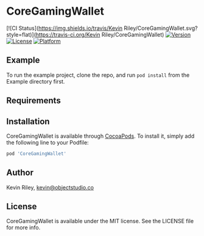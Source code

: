 # CoreGamingWallet

[![CI Status](https://img.shields.io/travis/Kevin Riley/CoreGamingWallet.svg?style=flat)](https://travis-ci.org/Kevin Riley/CoreGamingWallet)
[![Version](https://img.shields.io/cocoapods/v/CoreGamingWallet.svg?style=flat)](https://cocoapods.org/pods/CoreGamingWallet)
[![License](https://img.shields.io/cocoapods/l/CoreGamingWallet.svg?style=flat)](https://cocoapods.org/pods/CoreGamingWallet)
[![Platform](https://img.shields.io/cocoapods/p/CoreGamingWallet.svg?style=flat)](https://cocoapods.org/pods/CoreGamingWallet)

## Example

To run the example project, clone the repo, and run `pod install` from the Example directory first.

## Requirements

## Installation

CoreGamingWallet is available through [CocoaPods](https://cocoapods.org). To install
it, simply add the following line to your Podfile:

```ruby
pod 'CoreGamingWallet'
```

## Author

Kevin Riley, kevin@objectstudio.co

## License

CoreGamingWallet is available under the MIT license. See the LICENSE file for more info.
